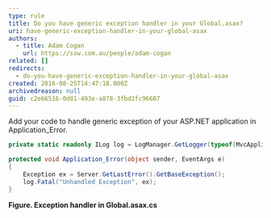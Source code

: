 ```yaml
---
type: rule
title: Do you have generic exception handler in your Global.asax?
uri: have-generic-exception-handler-in-your-global-asax
authors:
  - title: Adam Cogan
    url: https://ssw.com.au/people/adam-cogan
related: []
redirects:
  - do-you-have-generic-exception-handler-in-your-global-asax
created: 2016-08-25T14:47:18.000Z
archivedreason: null
guid: c2e66516-0d81-493e-a878-3fbd2fc96607
---
```


Add your code to handle generic exception of your ASP.NET application in Application\_Error.

<!--endintro-->

```cs
private static readonly ILog log = LogManager.GetLogger(typeof(MvcApplication));

protected void Application_Error(object sender, EventArgs e)
{
    Exception ex = Server.GetLastError().GetBaseException();
    log.Fatal("Unhandled Exception", ex);
}
```
**Figure. Exception handler in Global.asax.cs**

